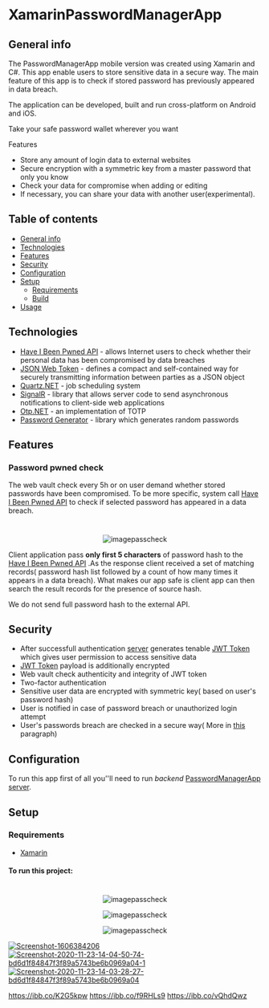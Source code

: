 # XamarinPasswordManagerApp



## General info
The PasswordManagerApp mobile version was created using Xamarin and C#. This app enable users to store sensitive data in a secure way. The main feature of this app is to check if stored password has previously appeared in data breach. 

The application can be developed, built and run cross-platform on Android and iOS.

Take your safe password wallet wherever you want

Features
- Store any amount of login data to external websites 
- Secure encryption with a symmetric key from a master password that only you know
- Check your data for compromise when adding or editing 
- If necessary, you can share your data with another user(experimental). 

## Table of contents
* [General info](#general-info)
* [Technologies](#technologies)
* [Features](#features)
* [Security](#security)
* [Configuration](#configuration)
* [Setup](#setup)
    * [Requirements](#requirements)
    * [Build](#to-run-this-project)
* [Usage](#usage)

## Technologies

* [Have I Been Pwned API](https://haveibeenpwned.com) - allows Internet users to check whether their personal data has been compromised by data breaches
* [JSON Web Token](https://jwt.io/) - defines a compact and self-contained way for securely transmitting information between parties as a JSON object
* [Quartz.NET](https://www.quartz-scheduler.net/) - job scheduling system
* [SignalR](https://dotnet.microsoft.com/apps/aspnet/signalr) - library that allows server code to send asynchronous notifications to client-side web applications
* [Otp.NET](https://www.nuget.org/packages/Otp.NET) - an implementation of TOTP
* [Password Generator](https://www.nuget.org/packages/PasswordGenerator/) - library which generates random passwords

## Features

### Password pwned check

The web vault check every 5h or on user demand whether stored passwords have been compromised. To be more specific, system call
[Have I Been Pwned API](https://haveibeenpwned.com) to check if selected password has appeared in a data breach.


#
<p align="center"> <img src="https://i.ibb.co/Y7SF041/image.png" alt="imagepasscheck"></p>

Client application pass **only first 5 characters** of password hash to the [Have I Been Pwned API](https://haveibeenpwned.com)
 .As the response client received a set of matching records( password hash list followed by a count of how many times it appears in a data breach). What makes our app safe is client app can then search the result records for the presence of source hash. 

We do not send full password hash to the external API.



## Security

* After successfull authentication [server](https://github.com/PrzemyslawRodzik/PasswordManagerAppServer) generates tenable [JWT Token](https://jwt.io/) which gives user permission to access sensitive data
* [JWT Token](https://jwt.io/) payload is additionally encrypted
* Web vault check authenticity and integrity of JWT token
* Two-factor authentication
* Sensitive user data are encrypted with symmetric key( based on user's password hash) 
* User is notified in case of password breach or unauthorized login attempt
* User's passwords breach are checked in a secure way( More in [this](#password-pwned-check) paragraph)




## Configuration 
 To run this app first of all you''ll need to run *backend* [PasswordManagerApp server](https://github.com/PrzemyslawRodzik/PasswordManagerAppServer).
 

 
## Setup
### Requirements

- [Xamarin](https://dotnet.microsoft.com/apps/xamarin)

#### To run this project:

#
<p align="center"> <img src="https://ibb.co/K2G5kpw" alt="imagepasscheck"></p>

<p align="center"> <img src="https://ibb.co/f9RHLs9" alt="imagepasscheck"></p>

<p align="center"> <img src="https://ibb.co/vQhdQwz" alt="imagepasscheck"></p>

<a href="https://ibb.co/K2G5kpw"><img src="https://i.ibb.co/zX5mYTJ/Screenshot-1606384206.png" alt="Screenshot-1606384206" border="0"></a>
<a href="https://ibb.co/f9RHLs9"><img src="https://i.ibb.co/VxyT5sx/Screenshot-2020-11-23-14-04-50-74-bd6d1f84847f3f89a5743be6b0969a04-1.jpg" alt="Screenshot-2020-11-23-14-04-50-74-bd6d1f84847f3f89a5743be6b0969a04-1" border="0"></a>
<a href="https://ibb.co/vQhdQwz"><img src="https://i.ibb.co/5nkjnMc/Screenshot-2020-11-23-14-03-28-27-bd6d1f84847f3f89a5743be6b0969a04.jpg" alt="Screenshot-2020-11-23-14-03-28-27-bd6d1f84847f3f89a5743be6b0969a04" border="0"></a>

https://ibb.co/K2G5kpw
https://ibb.co/f9RHLs9
https://ibb.co/vQhdQwz






